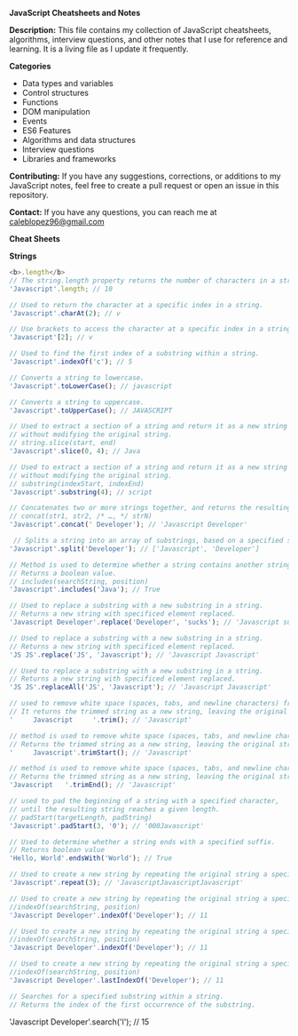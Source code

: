 **JavaScript Cheatsheets and Notes**

**Description:**
This file contains my collection of JavaScript cheatsheets, algorithms, interview questions, and other notes that I use for reference and learning. It is a living file as I update it frequently.

**Categories**
<ul> 
<li>Data types and variables</li>
<li>Control structures</li>
<li>Functions</li>
<li>DOM manipulation</li>
<li>Events</li>
<li>ES6 Features</li>
<li>Algorithms and data structures</li>
<li>Interview questions</li>
<li>Libraries and frameworks</li>
</ul>

**Contributing:**
If you have any suggestions, corrections, or additions to my JavaScript notes, feel free to create a pull request or open an issue in this repository.

**Contact:**
If you have any questions, you can reach me at caleblopez96@gmail.com





**Cheat Sheets**<br>

**Strings**<br>
``` js
<b>.length</b>
// The string.length property returns the number of characters in a string.
'Javascript'.length; // 10
```

``` js
// Used to return the character at a specific index in a string.
'Javascript'.charAt(2); // v
```

``` js
// Use brackets to access the character at a specific index in a string.
'Javascript'[2]; // v
```

``` js
// Used to find the first index of a substring within a string.
'Javascript'.indexOf('c'); // 5
```

``` js
// Converts a string to lowercase.
'Javascript'.toLowerCase(); // javascript
```

``` js
// Converts a string to uppercase.
'Javascript'.toUpperCase(); // JAVASCRIPT
```

``` js
// Used to extract a section of a string and return it as a new string
// without modifying the original string.
// string.slice(start, end)
'Javascript'.slice(0, 4); // Java
```

``` js
// Used to extract a section of a string and return it as a new string
// without modifying the original string.
// substring(indexStart, indexEnd)
'Javascript'.substring(4); // script
```

``` js
// Concatenates two or more strings together, and returns the resulting concatenated string.
// concat(str1, str2, /* …, */ strN)
'Javascript'.concat(' Developer'); // 'Javascript Developer'
```

``` js
 // Splits a string into an array of substrings, based on a specified separator string or regular expression.
'Javascript'.split('Developer'); // ['Javascript', 'Developer']
```

``` js
// Method is used to determine whether a string contains another string. 
// Returns a boolean value.
// includes(searchString, position)
'Javascript'.includes('Java'); // True
```

``` js
// Used to replace a substring with a new substring in a string.
// Returns a new string with specificed element replaced.
'Javascript Developer'.replace('Developer', 'sucks'); // 'Javascript sucks'
```

``` js
// Used to replace a substring with a new substring in a string.
// Returns a new string with specificed element replaced.
'JS JS'.replace('JS', 'Javascript'); // 'Javascript Javascript'
```


``` js
// Used to replace a substring with a new substring in a string.
// Returns a new string with specificed element replaced.
'JS JS'.replaceAll('JS', 'Javascript'); // 'Javascript Javascript'
```

``` js
// used to remove white space (spaces, tabs, and newline characters) from both ends of a string.
// It returns the trimmed string as a new string, leaving the original string unchanged.
'     Javascript     '.trim(); // 'Javascript'
```

``` js
// method is used to remove white space (spaces, tabs, and newline characters) from the beginning of a string. 
// Returns the trimmed string as a new string, leaving the original string unchanged.
'     Javascript'.trimStart(); // 'Javascript'
```

``` js
// method is used to remove white space (spaces, tabs, and newline characters) from the end of a string. 
// Returns the trimmed string as a new string, leaving the original string unchanged.
'Javascript   '.trimEnd(); // 'Javascript'
```

``` js
// used to pad the beginning of a string with a specified character, 
// until the resulting string reaches a given length.
// padStart(targetLength, padString)
'Javascript'.padStart(3, '0'); // '000Javascript'
```


``` js
// Used to determine whether a string ends with a specified suffix. 
// Returns boolean value
'Hello, World'.endsWith('World'); // True
```


``` js
// Used to create a new string by repeating the original string a specified number of times.
'Javascript'.repeat(3); // 'JavascriptJavascriptJavascript'
```


``` js
// Used to create a new string by repeating the original string a specified number of times.
//indexOf(searchString, position)
'Javascript Developer'.indexOf('Developer'); // 11
```


``` js
// Used to create a new string by repeating the original string a specified number of times.
//indexOf(searchString, position)
'Javascript Developer'.indexOf('Developer'); // 11
```

``` js
// Used to create a new string by repeating the original string a specified number of times.
//indexOf(searchString, position)
'Javascript Developer'.lastIndexOf('Developer'); // 11
```


``` js
// Searches for a specified substring within a string.
// Returns the index of the first occurrence of the substring.
```



'Javascript Developer'.search('l'); // 15